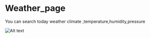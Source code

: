 # Weather_page

You can search today weather climate ,temperature,humidity,pressure 

![Alt text](img1)
